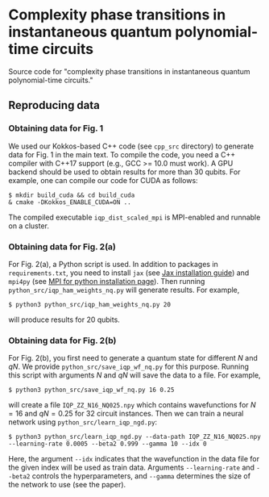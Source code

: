 # Complexity phase transitions in instantaneous quantum polynomial-time circuits
Source code for "complexity phase transitions in instantaneous quantum polynomial-time circuits." 


## Reproducing data


### Obtaining data for Fig. 1

We used our Kokkos-based C++ code (see `cpp_src` directory) to generate data for Fig. 1 in the main text. To compile the code, you need a C++ compiler with C++17 support (e.g., GCC >= 10.0 must work). A GPU backend should be used to obtain results for more than 30 qubits. For example, one can compile our code for CUDA as follows:
```
$ mkdir build_cuda && cd build_cuda
& cmake -DKokkos_ENABLE_CUDA=ON ..
```

The compiled executable `iqp_dist_scaled_mpi` is MPI-enabled and runnable on a cluster.


### Obtaining data for Fig. 2(a)


For Fig. 2(a), a Python script is used. In addition to packages in `requirements.txt`, you need to install `jax` (see [Jax installation guide](https://jax.readthedocs.io/en/latest/installation.html)) and `mpi4py` (see [MPI for python installation page](https://mpi4py.readthedocs.io/en/stable/install.html#)). Then running `python_src/iqp_ham_weights_nq.py` will generate results. For example,
```
$ python3 python_src/iqp_ham_weights_nq.py 20
```
will produce results for 20 qubits.

### Obtaining data for Fig. 2(b)

For Fig. 2(b), you first need to generate a quantum state for different $N$ and $qN$. We provide `python_src/save_iqp_wf_nq.py` for this purpose. Running this script with arguments $N$ and $qN$ will save the data to a file. For example,
```
$ python3 python_src/save_iqp_wf_nq.py 16 0.25
```
will create a file `IQP_ZZ_N16_NQ025.npy` which contains wavefunctions for $N=16$ and $qN=0.25$ for $32$ circuit instances. Then we can train a neural network using `python_src/learn_iqp_ngd.py`:
```
$ python3 python_src/learn_iqp_ngd.py --data-path IQP_ZZ_N16_NQ025.npy --learning-rate 0.0005 --beta2 0.999 --gamma 10 --idx 0
```
Here, the argument `--idx` indicates that the wavefunction in the data file for the given index will be used as train data. Arguments `--learning-rate` and `--beta2` controls the hyperparameters, and `--gamma` determines the size of the network to use (see the paper).
